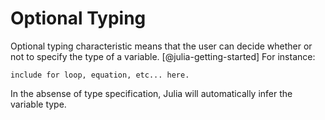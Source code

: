 # Optional Typing

Optional typing characteristic means that the user can decide whether or not to
specify  the type of a variable. [@julia-getting-started] For instance:

```
include for loop, equation, etc... here.
```

In the absense of type specification, Julia will automatically infer the
variable type.
